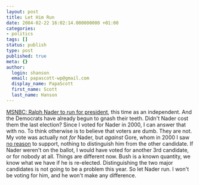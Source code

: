 ```yaml
---
layout: post
title: Let Him Run
date: 2004-02-22 16:02:14.000000000 +01:00
categories:
- politics
tags: []
status: publish
type: post
published: true
meta: {}
author:
  login: shanson
  email: papascott-wp@gmail.com
  display_name: PapaScott
  first_name: Scott
  last_name: Hanson
---
```

<p><a title="MSNBC - Ralph Nader to run for president" href="http://www.msnbc.msn.com/id/4312689/">MSNBC: Ralph Nader to run for president</a>, this time as an independent. And the Democrats have already begun to gnash their teeth. Didn't Nader cost them the last election? Since I voted for Nader in 2000, I can answer that with no. To think otherwise is to believe that voters are dumb. They are not. My vote was actually not <em>for</em> Nader, but <em>against</em> Gore, whom in 2000 I saw <a title="PapaScott: Vision Thing" href="https://www.papascott.de/2000/11/04/1361.php">no reason</a> to support, nothing to distinguish him from the other candidate. If Nader weren't on the ballot, I would have voted for another 3rd candidate, or for nobody at all. Things are different now. Bush is a known quantity, we know what we have if he is re-elected. Distinguishing the two major candidates is not going to be a problem this year. So let Nader run. I won't be voting for him, and he won't make any difference.</p>
